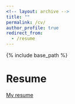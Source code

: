 ```yaml
---
<!-- layout: archive -->
title: ""
permalink: /cv/
author_profile: true
redirect_from:
  - /resume
---
```


{% include base_path %}

# <i class="fa fa-fw fa-file "></i> Resume #

[My resume](http://hsiangwei0903.github.io/files/Resume.pdf)